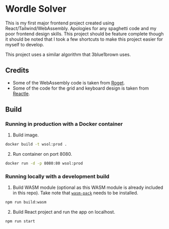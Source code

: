 # Wordle Solver

This is my first major frontend project created using React/Tailwind/WebAssembly. Apologies for any spaghetti code and my poor frontend design skills. This project should be feature complete though it should be noted that I took a few shortcuts to make this project easier for myself to develop.

This project uses a similar algorithm that 3blue1brown uses.

## Credits

- Some of the WebAssembly code is taken from [Roget](https://github.com/jonhoo/roget).
- Some of the code for the grid and keyboard design is taken from [Reactle](https://github.com/cwackerfuss/react-wordle).

## Build

### Running in production with a Docker container

1. Build image.

```sh
docker build -t wsol:prod .
```

2. Run container on port 8080.

```sh
docker run -d -p 8080:80 wsol:prod
```

### Running locally with a development build

1. Build WASM module (optional as this WASM module is already included in this repo). Take note that [`wasm-pack`](https://github.com/rustwasm/wasm-pack) needs to be installed.

```sh
npm run build:wasm
```

2. Build React project and run the app on localhost.

```sh
npm run start
```

